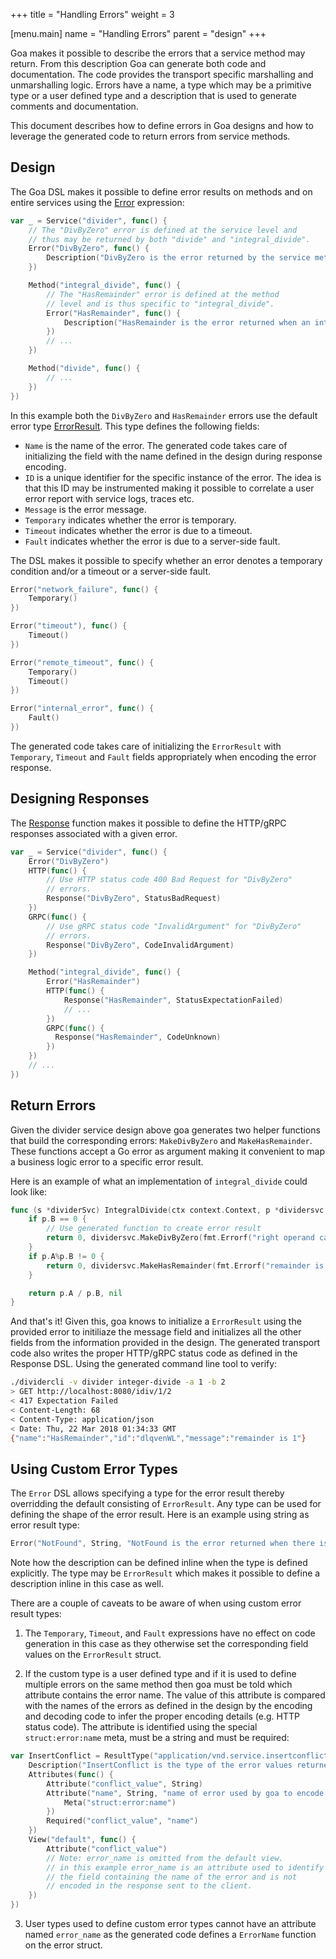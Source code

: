 +++
title = "Handling Errors"
weight = 3

[menu.main]
name = "Handling Errors"
parent = "design"
+++

Goa makes it possible to describe the errors that a service method may return.
From this description Goa can generate both code and documentation. The code
provides the transport specific marshalling and unmarshalling logic. Errors have
a name, a type which may be a primitive type or a user defined type and a
description that is used to generate comments and documentation.

This document describes how to define errors in Goa designs and how to leverage
the generated code to return errors from service methods.

## Design

The Goa DSL makes it possible to define error results on methods and on entire
services using the [Error](https://godoc.org/goa.design/goa/dsl#Error)
expression:

```go
var _ = Service("divider", func() {
    // The "DivByZero" error is defined at the service level and
    // thus may be returned by both "divide" and "integral_divide".
    Error("DivByZero", func() {
        Description("DivByZero is the error returned by the service methods when the right operand is 0.")
    })

    Method("integral_divide", func() {
        // The "HasRemainder" error is defined at the method
        // level and is thus specific to "integral_divide".
        Error("HasRemainder", func() {
            Description("HasRemainder is the error returned when an integer division has a remainder.")
        })
        // ...
    })

    Method("divide", func() {
        // ...
    })
})
```

In this example both the `DivByZero` and `HasRemainder` errors use the default
error type [ErrorResult](https://godoc.org/goa.design/goa/expr#pkg-variables).
This type defines the following fields:

* `Name` is the name of the error. The generated code takes care of initializing
  the field with the name defined in the design during response encoding.
* `ID` is a unique identifier for the specific instance of the error. The idea is
  that this ID may be instrumented making it possible to correlate a user
  error report with service logs, traces etc.
* `Message` is the error message.
* `Temporary` indicates whether the error is temporary.
* `Timeout` indicates whether the error is due to a timeout.
* `Fault` indicates whether the error is due to a server-side fault.

The DSL makes it possible to specify whether an error denotes a temporary
condition and/or a timeout or a server-side fault.

```go
Error("network_failure", func() {
    Temporary()
})

Error("timeout"), func() {
    Timeout()
})

Error("remote_timeout", func() {
    Temporary()
    Timeout()
})

Error("internal_error", func() {
    Fault()
})
```

The generated code takes care of initializing the `ErrorResult` with
`Temporary`, `Timeout` and `Fault` fields appropriately when encoding the
error response.

## Designing Responses

The [Response](https://godoc.org/goa.design/goa/dsl#Response) function makes it
possible to define the HTTP/gRPC responses associated with a given error.

```go
var _ = Service("divider", func() {
    Error("DivByZero")
    HTTP(func() {
        // Use HTTP status code 400 Bad Request for "DivByZero"
        // errors.
        Response("DivByZero", StatusBadRequest)
    })
    GRPC(func() {
        // Use gRPC status code "InvalidArgument" for "DivByZero"
        // errors.
        Response("DivByZero", CodeInvalidArgument)
    })

    Method("integral_divide", func() {
        Error("HasRemainder")
        HTTP(func() {
            Response("HasRemainder", StatusExpectationFailed)
            // ...
        })
        GRPC(func() {
          Response("HasRemainder", CodeUnknown)
        })
    })
    // ...
})
```

## Return Errors

Given the divider service design above goa generates two helper functions that
build the corresponding errors: `MakeDivByZero` and `MakeHasRemainder`. These
functions accept a Go error as argument making it convenient to map a business
logic error to a specific error result.

Here is an example of what an implementation of `integral_divide` could look
like:

```go
func (s *dividerSvc) IntegralDivide(ctx context.Context, p *dividersvc.IntOperands) (int, error) {
    if p.B == 0 {
        // Use generated function to create error result
        return 0, dividersvc.MakeDivByZero(fmt.Errorf("right operand cannot be 0"))
    }
    if p.A%p.B != 0 {
        return 0, dividersvc.MakeHasRemainder(fmt.Errorf("remainder is %d", p.A%p.B))
    }

    return p.A / p.B, nil
}
```

And that's it! Given this, goa knows to initialize a `ErrorResult` using the
provided error to initiliaze the message field and initializes all the other
fields from the information provided in the design. The generated transport code
also writes the proper HTTP/gRPC status code as defined in the Response DSL.
Using the generated command line tool to verify:

```bash
./dividercli -v divider integer-divide -a 1 -b 2
> GET http://localhost:8080/idiv/1/2
< 417 Expectation Failed
< Content-Length: 68
< Content-Type: application/json
< Date: Thu, 22 Mar 2018 01:34:33 GMT
{"name":"HasRemainder","id":"dlqvenWL","message":"remainder is 1"}
```

## Using Custom Error Types

The `Error` DSL allows specifying a type for the error result thereby
overridding the default consisting of `ErrorResult`. Any type can be used for
defining the shape of the error result. Here is an example using string as error
result type:

```go
Error("NotFound", String, "NotFound is the error returned when there is no bottle with the given ID.")
```

Note how the description can be defined inline when the type is defined
explicitly. The type may be `ErrorResult` which makes it possible to define
a description inline in this case as well.

There are a couple of caveats to be aware of when using custom error result types:

1. The `Temporary`, `Timeout`, and `Fault` expressions have no effect on code
   generation in this case as they otherwise set the corresponding field values
   on the `ErrorResult` struct.

2. If the custom type is a user defined type and if it is used to define
   multiple errors on the same method then goa must be told which attribute
   contains the error name. The value of this attribute is compared with the
   names of the errors as defined in the design by the encoding and decoding
   code to infer the proper encoding details (e.g. HTTP status code). The
   attribute is identified using the special `struct:error:name` meta, must be a
   string and must be required:

```go
var InsertConflict = ResultType("application/vnd.service.insertconflict", func() {
    Description("InsertConflict is the type of the error values returned when insertion fails because of a conflict")
    Attributes(func() {
        Attribute("conflict_value", String)
        Attribute("name", String, "name of error used by goa to encode response", func() {
            Meta("struct:error:name")
        })
        Required("conflict_value", "name")
    })
    View("default", func() {
        Attribute("conflict_value")
        // Note: error_name is omitted from the default view.
        // in this example error_name is an attribute used to identify
        // the field containing the name of the error and is not
        // encoded in the response sent to the client.
    })
})
```

3. User types used to define custom error types cannot have an attribute named
   `error_name` as the generated code defines a `ErrorName` function on the
   error struct.
